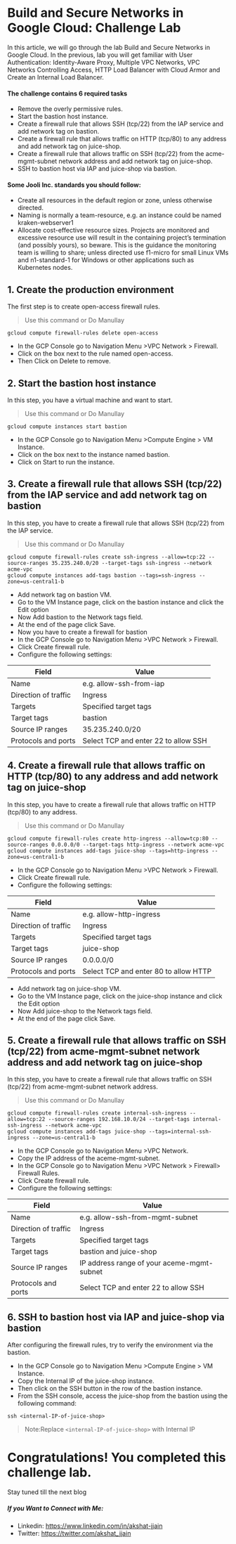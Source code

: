 # Build and Secure Networks in Google Cloud: Challenge Lab


In this article, we will go through the lab Build and Secure Networks in Google Cloud. In the previous, lab you will get familiar with User Authentication: Identity-Aware Proxy, Multiple VPC Networks,
VPC Networks Controlling Access, HTTP Load Balancer with Cloud Armor and Create an Internal Load Balancer.
#### The challenge contains 6 required tasks
- Remove the overly permissive rules.
- Start the bastion host instance.
- Create a firewall rule that allows SSH (tcp/22) from the IAP service and add network tag on bastion.
- Create a firewall rule that allows traffic on HTTP (tcp/80) to any address and add network tag on juice-shop.
- Create a firewall rule that allows traffic on SSH (tcp/22) from the acme-mgmt-subnet network address and add network tag on juice-shop.
- SSH to bastion host via IAP and juice-shop via bastion.


#### Some Jooli Inc. standards you should follow:
- Create all resources in the default region or zone, unless otherwise directed.
- Naming is normally a team-resource, e.g. an instance could be named kraken-webserver1
- Allocate cost-effective resource sizes. Projects are monitored and excessive resource use will result in the containing project’s termination (and possibly yours), so beware. This is the guidance the monitoring team is willing to share; unless directed use f1-micro for small Linux VMs and n1-standard-1 for Windows or other applications such as Kubernetes nodes.

## 1. Create the production environment
The first step is to create open-access firewall rules.

> Use this command or Do Manullay
```
gcloud compute firewall-rules delete open-access
```

- In the GCP Console go to Navigation Menu >VPC Network > Firewall.
- Click on the box next to the rule named open-access.
- Then Click on Delete to remove.


## 2. Start the bastion host instance
In this step, you have a virtual machine and want to start.

> Use this command or Do Manullay
```
gcloud compute instances start bastion
```

- In the GCP Console go to Navigation Menu >Compute Engine > VM Instance.
- Click on the box next to the instance named bastion.
- Click on Start to run the instance.


## 3. Create a firewall rule that allows SSH (tcp/22) from the IAP service and add network tag on bastion
In this step, you have to create a firewall rule that allows SSH (tcp/22) from the IAP service.

> Use this command or Do Manullay
```
gcloud compute firewall-rules create ssh-ingress --allow=tcp:22 --source-ranges 35.235.240.0/20 --target-tags ssh-ingress --network acme-vpc
gcloud compute instances add-tags bastion --tags=ssh-ingress --zone=us-central1-b
```

- Add network tag on bastion VM.
- Go to the VM Instance page, click on the bastion instance and click the Edit option
- Now Add bastion to the Network tags field.
- At the end of the page click Save.
- Now you have to create a firewall for bastion
- In the GCP Console go to Navigation Menu >VPC Network > Firewall.
- Click Create firewall rule.
- Configure the following settings:

| Field                	| Value                                	|
|----------------------	|--------------------------------------	|
| Name                 	| e.g. allow-ssh-from-iap              	|
| Direction of traffic 	| Ingress                              	|
| Targets              	| Specified target tags                	|
| Target tags          	| bastion                              	|
| Source IP ranges     	| 35.235.240.0/20                      	|
| Protocols and ports  	| Select TCP and enter 22 to allow SSH 	|


## 4. Create a firewall rule that allows traffic on HTTP (tcp/80) to any address and add network tag on juice-shop
In this step, you have to create a firewall rule that allows traffic on HTTP (tcp/80) to any address.
> Use this command or Do Manullay
```
gcloud compute firewall-rules create http-ingress --allow=tcp:80 --source-ranges 0.0.0.0/0 --target-tags http-ingress --network acme-vpc
gcloud compute instances add-tags juice-shop --tags=http-ingress --zone=us-central1-b
```
- In the GCP Console go to Navigation Menu >VPC Network > Firewall.
- Click Create firewall rule.
- Configure the following settings:

| Field                	| Value                                 	|
|----------------------	|---------------------------------------	|
| Name                 	| e.g. allow-http-ingress               	|
| Direction of traffic 	| Ingress                               	|
| Targets              	| Specified target tags                 	|
| Target tags          	| juice-shop                            	|
| Source IP ranges     	| 0.0.0.0/0                             	|
| Protocols and ports  	| Select TCP and enter 80 to allow HTTP 	|

- Add network tag on juice-shop VM.
- Go to the VM Instance page, click on the juice-shop instance and click the Edit option
- Now Add juice-shop to the Network tags field.
- At the end of the page click Save.


## 5. Create a firewall rule that allows traffic on SSH (tcp/22) from acme-mgmt-subnet network address and add network tag on juice-shop
In this step, you have to create a firewall rule that allows traffic on SSH (tcp/22) from acme-mgmt-subnet network address.
> Use this command or Do Manullay
```
gcloud compute firewall-rules create internal-ssh-ingress --allow=tcp:22 --source-ranges 192.168.10.0/24 --target-tags internal-ssh-ingress --network acme-vpc
gcloud compute instances add-tags juice-shop --tags=internal-ssh-ingress --zone=us-central1-b
```
- In the GCP Console go to Navigation Menu >VPC Network.
- Copy the IP address of the aceme-mgmt-subnet.
- In the GCP Console go to Navigation Menu >VPC Network > Firewall> Firewall Rules.
- Click Create firewall rule.
- Configure the following settings:

| Field                	| Value                                      	|
|----------------------	|--------------------------------------------	|
| Name                 	| e.g. allow-ssh-from-mgmt-subnet            	|
| Direction of traffic 	| Ingress                                    	|
| Targets              	| Specified target tags                      	|
| Target tags          	| bastion and juice-shop                     	|
| Source IP ranges     	| IP address range of your aceme-mgmt-subnet 	|
| Protocols and ports  	| Select TCP and enter 22 to allow SSH       	|


## 6. SSH to bastion host via IAP and juice-shop via bastion
After configuring the firewall rules, try to verify the environment via the bastion.
- In the GCP Console go to Navigation Menu >Compute Engine > VM Instance.
- Copy the Internal IP of the juice-shop instance.
- Then click on the SSH button in the row of the bastion instance.
- From the SSH console, access the juice-shop from the bastion using the following command:
```
ssh <internal-IP-of-juice-shop>
```
> Note:Replace `<internal-IP-of-juice-shop>` with Internal IP


# Congratulations! You completed this challenge lab.
Stay tuned till the next blog
##### If you Want to Connect with Me:

- Linkedin: https://www.linkedin.com/in/akshat-jjain
- Twitter: https://twitter.com/akshat_jjain
